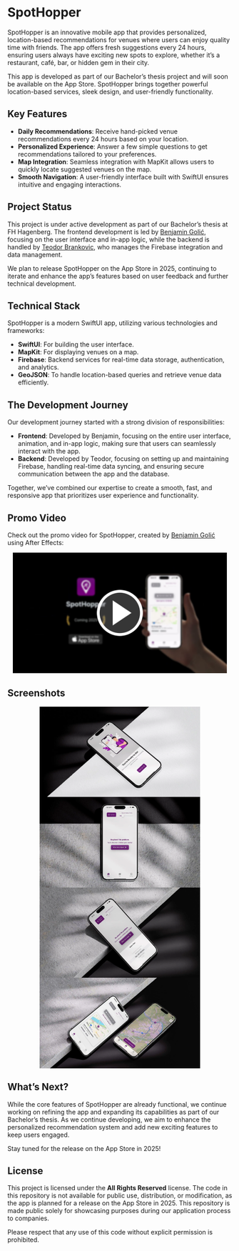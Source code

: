 # SpotHopper

SpotHopper is an innovative mobile app that provides personalized, location-based recommendations for venues where users can enjoy quality time with friends. 
The app offers fresh suggestions every 24 hours, ensuring users always have exciting new spots to explore, whether it’s a restaurant, café, bar, or hidden gem in their city.

This app is developed as part of our Bachelor’s thesis project and will soon be available on the App Store. SpotHopper brings together powerful location-based services, sleek design, and user-friendly functionality.

## Key Features
- **Daily Recommendations**: Receive hand-picked venue recommendations every 24 hours based on your location.
- **Personalized Experience**: Answer a few simple questions to get recommendations tailored to your preferences.
- **Map Integration**: Seamless integration with MapKit allows users to quickly locate suggested venues on the map.
- **Smooth Navigation**: A user-friendly interface built with SwiftUI ensures intuitive and engaging interactions.

## Project Status
This project is under active development as part of our Bachelor’s thesis at FH Hagenberg. The frontend development is led by [Benjamin Golić](https://github.com/benjamingolic), focusing on the user interface and in-app logic, while the backend is handled by [Teodor Brankovic](https://github.com/teodorbrankovic), who manages the Firebase integration and data management.

We plan to release SpotHopper on the App Store in 2025, continuing to iterate and enhance the app’s features based on user feedback and further technical development.

## Technical Stack
SpotHopper is a modern SwiftUI app, utilizing various technologies and frameworks:
- **SwiftUI**: For building the user interface.
- **MapKit**: For displaying venues on a map.
- **Firebase**: Backend services for real-time data storage, authentication, and analytics.
- **GeoJSON**: To handle location-based queries and retrieve venue data efficiently.

## The Development Journey
Our development journey started with a strong division of responsibilities:
- **Frontend**: Developed by Benjamin, focusing on the entire user interface, animation, and in-app logic, making sure that users can seamlessly interact with the app.
- **Backend**: Developed by Teodor, focusing on setting up and maintaining Firebase, handling real-time data syncing, and ensuring secure communication between the app and the database.

Together, we’ve combined our expertise to create a smooth, fast, and responsive app that prioritizes user experience and functionality.

## Promo Video

Check out the promo video for SpotHopper, created by [Benjamin Golić](https://github.com/benjamingolic) using After Effects:

<div align="center">
  <a href="https://youtu.be/52dHDV24xp0">
    <img src="./Screenshots/thumbnail.png" alt="SpotHopper Promo Video" style="width: 480px;"/>
  </a>
</div>

## Screenshots
<div style="display: flex; flex-wrap: wrap; justify-content: space-around;">
    <img src="./Screenshots/Screen1.webp" alt="Onboarding Screen - Let's Go" width="360"/>
    <img src="./Screenshots/Screen2.webp" alt="Onboarding Screen - Let's Go" width="360"/>
    <img src="./Screenshots/Screen3.webp" alt="Onboarding Screen - Let's Go" width="360"/>
    <img src="./Screenshots/Screen4.webp" alt="Onboarding Screen - Let's Go" width="360"/>
</div>

## What’s Next?
While the core features of SpotHopper are already functional, we continue working on refining the app and expanding its capabilities as part of our Bachelor’s thesis. As we continue developing, we aim to enhance the personalized recommendation system and add new exciting features to keep users engaged.

Stay tuned for the release on the App Store in 2025!

## License

This project is licensed under the **All Rights Reserved** license. The code in this repository is not available for public use, distribution, or modification, as the app is planned for a release on the App Store in 2025. This repository is made public solely for showcasing purposes during our application process to companies.

Please respect that any use of this code without explicit permission is prohibited.
